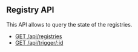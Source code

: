 ## Registry API

This API allows to query the state of the registries.

- [GET /api/registries](api/registry/get-registries)
- [GET /api/trigger/:id](api/registry/get-registry)
